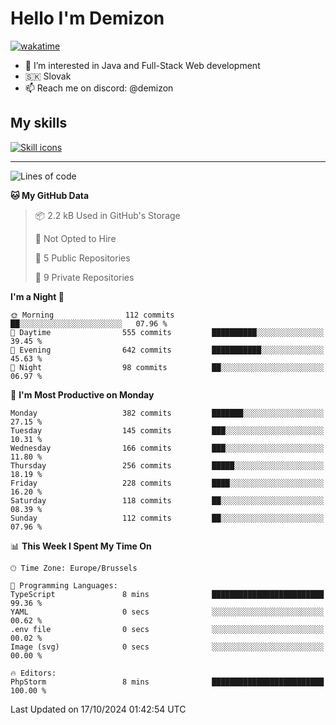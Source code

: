 # Hello I'm Demizon
[![wakatime](https://wakatime.com/badge/user/6ad1949f-d6d7-44f9-9eee-c35e54cc499b.svg)](https://wakatime.com/@6ad1949f-d6d7-44f9-9eee-c35e54cc499b)
- 👀 I’m interested in Java and Full-Stack Web development
- 🇸🇰 Slovak
- 📫 Reach me on discord: @demizon

## My skills
[![Skill icons](https://skillicons.dev/icons?i=java,js,ts,html,css,react,nextjs,tailwind,supabase,py,git,docker,linux,mysql,postgres,mongo&theme=dark)](https://github.com/Demizon3433)

---

<!--START_SECTION:waka-->
![Lines of code](https://img.shields.io/badge/From%20Hello%20World%20I%27ve%20Written-401.2%20thousand%20lines%20of%20code-blue)

**🐱 My GitHub Data** 

> 📦 2.2 kB Used in GitHub's Storage 
 > 
> 🚫 Not Opted to Hire
 > 
> 📜 5 Public Repositories 
 > 
> 🔑 9 Private Repositories 
 > 
**I'm a Night 🦉** 

```text
🌞 Morning                112 commits         ██░░░░░░░░░░░░░░░░░░░░░░░   07.96 % 
🌆 Daytime                555 commits         ██████████░░░░░░░░░░░░░░░   39.45 % 
🌃 Evening                642 commits         ███████████░░░░░░░░░░░░░░   45.63 % 
🌙 Night                  98 commits          ██░░░░░░░░░░░░░░░░░░░░░░░   06.97 % 
```
📅 **I'm Most Productive on Monday** 

```text
Monday                   382 commits         ███████░░░░░░░░░░░░░░░░░░   27.15 % 
Tuesday                  145 commits         ███░░░░░░░░░░░░░░░░░░░░░░   10.31 % 
Wednesday                166 commits         ███░░░░░░░░░░░░░░░░░░░░░░   11.80 % 
Thursday                 256 commits         █████░░░░░░░░░░░░░░░░░░░░   18.19 % 
Friday                   228 commits         ████░░░░░░░░░░░░░░░░░░░░░   16.20 % 
Saturday                 118 commits         ██░░░░░░░░░░░░░░░░░░░░░░░   08.39 % 
Sunday                   112 commits         ██░░░░░░░░░░░░░░░░░░░░░░░   07.96 % 
```


📊 **This Week I Spent My Time On** 

```text
🕑︎ Time Zone: Europe/Brussels

💬 Programming Languages: 
TypeScript               8 mins              █████████████████████████   99.36 % 
YAML                     0 secs              ░░░░░░░░░░░░░░░░░░░░░░░░░   00.62 % 
.env file                0 secs              ░░░░░░░░░░░░░░░░░░░░░░░░░   00.02 % 
Image (svg)              0 secs              ░░░░░░░░░░░░░░░░░░░░░░░░░   00.00 % 

🔥 Editors: 
PhpStorm                 8 mins              █████████████████████████   100.00 % 
```


 Last Updated on 17/10/2024 01:42:54 UTC
<!--END_SECTION:waka-->
